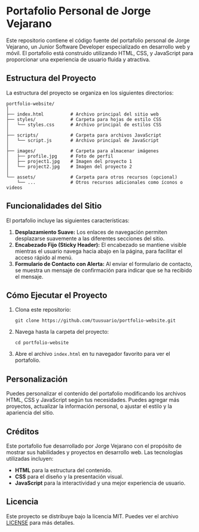 # Portafolio Personal de Jorge Vejarano

Este repositorio contiene el código fuente del portafolio personal de Jorge Vejarano, un Junior Software Developer especializado en desarrollo web y móvil. El portafolio está construido utilizando HTML, CSS, y JavaScript para proporcionar una experiencia de usuario fluida y atractiva.

## Estructura del Proyecto

La estructura del proyecto se organiza en los siguientes directorios:

```
portfolio-website/
│
├── index.html          # Archivo principal del sitio web
├── styles/             # Carpeta para hojas de estilo CSS
│   └── styles.css      # Archivo principal de estilos CSS
│
├── scripts/            # Carpeta para archivos JavaScript
│   └── script.js       # Archivo principal de JavaScript
│
├── images/             # Carpeta para almacenar imágenes
│   ├── profile.jpg     # Foto de perfil
│   ├── project1.jpg    # Imagen del proyecto 1
│   └── project2.jpg    # Imagen del proyecto 2
│
└── assets/             # Carpeta para otros recursos (opcional)
    └── ...             # Otros recursos adicionales como íconos o videos
```

## Funcionalidades del Sitio

El portafolio incluye las siguientes características:

1. **Desplazamiento Suave:** Los enlaces de navegación permiten desplazarse suavemente a las diferentes secciones del sitio.
2. **Encabezado Fijo (Sticky Header):** El encabezado se mantiene visible mientras el usuario navega hacia abajo en la página, para facilitar el acceso rápido al menú.
3. **Formulario de Contacto con Alerta:** Al enviar el formulario de contacto, se muestra un mensaje de confirmación para indicar que se ha recibido el mensaje.

## Cómo Ejecutar el Proyecto

1. Clona este repositorio:
   ```
   git clone https://github.com/tuusuario/portfolio-website.git
   ```

2. Navega hasta la carpeta del proyecto:
   ```
   cd portfolio-website
   ```

3. Abre el archivo `index.html` en tu navegador favorito para ver el portafolio.

## Personalización

Puedes personalizar el contenido del portafolio modificando los archivos HTML, CSS y JavaScript según tus necesidades. Puedes agregar más proyectos, actualizar la información personal, o ajustar el estilo y la apariencia del sitio.

## Créditos

Este portafolio fue desarrollado por Jorge Vejarano con el propósito de mostrar sus habilidades y proyectos en desarrollo web. Las tecnologías utilizadas incluyen:

- **HTML** para la estructura del contenido.
- **CSS** para el diseño y la presentación visual.
- **JavaScript** para la interactividad y una mejor experiencia de usuario.

## Licencia

Este proyecto se distribuye bajo la licencia MIT. Puedes ver el archivo [LICENSE](LICENSE) para más detalles.

